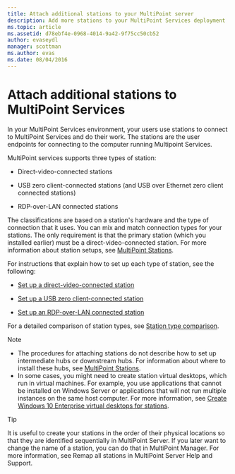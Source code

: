 ```yaml
---
title: Attach additional stations to your MultiPoint server
description: Add more stations to your MultiPoint Services deployment
ms.topic: article
ms.assetid: d78ebf4e-0968-4014-9a42-9f75cc50cb52
author: evaseydl
manager: scottman
ms.author: evas
ms.date: 08/04/2016
---
```

# Attach additional stations to MultiPoint Services
In your MultiPoint Services environment, your users use stations to connect to MultiPoint Services and do their work. The stations are the user endpoints for connecting to the computer running Multipoint Services.

MultiPoint services supports three types of station:

-   Direct-video-connected stations

-   USB zero client-connected stations (and USB over Ethernet zero client connected stations)

-   RDP-over-LAN connected stations

The classifications are based on a station's hardware and the type of connection that it uses. You can mix and match connection types for your stations. The only requirement is that the primary station (which you installed earlier) must be a direct-video-connected station. For more information about station setups, see [MultiPoint Stations](MultiPoint-services-Stations.md).

For instructions that explain how to set up each type of station, see the following:

-   [Set up a direct-video-connected station](Set-up-a-direct-video-connected-station-in-MultiPoint-services.md)

-   [Set up a USB zero client-connected station](Set-up-a-USB-zero-client-connected-station-in-MultiPoint-services.md)

-   [Set up an RDP-over-LAN connected station](Set-up-an-RDP-over-LAN-connected-station-in-MultiPoint-services.md)

For a detailed comparison of station types, see [Station type comparison](multipoint-services-stations.md#BKMK_StationTypeComparison).

> [!NOTE]
> -   The procedures for attaching stations do not describe how to set up intermediate hubs or downstream hubs. For information about where to install these hubs, see [MultiPoint Stations](MultiPoint-services-Stations.md).
> -   In some cases, you might need to create station virtual desktops, which run in virtual machines. For example, you use applications that cannot be installed on Windows Server or applications that will not run multiple instances on the same host computer. For more information, see [Create Windows 10 Enterprise virtual desktops for stations](Create-Windows-10-Enterprise-virtual-desktops-for-stations.md).

> [!TIP]
> It is useful to create your stations in the order of their physical locations so that they are identified sequentially in MultiPoint Server. If you later want to change the name of a station, you can do that in MultiPoint Manager. For more information, see Remap all stations in MultiPoint Server Help and Support.